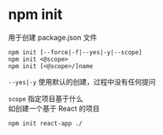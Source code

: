 # npm init

用于创建 package.json 文件  

```
npm init [--force|-f|--yes|-y|--scope] 
npm init <@scope> 
npm init [<@scope>/]name
```

`--yes|-y` 使用默认的创建，过程中没有任何提问

`scope` 指定项目基于什么  
如创建一个基于 React 的项目  

```
npm init react-app ./
```
